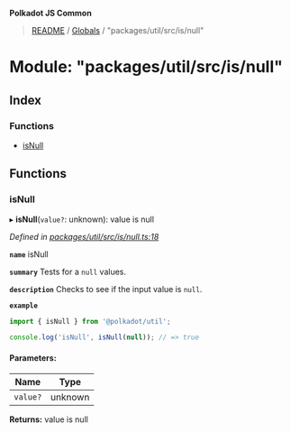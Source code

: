 **Polkadot JS Common**

> [README](../README.md) / [Globals](../globals.md) / "packages/util/src/is/null"

# Module: "packages/util/src/is/null"

## Index

### Functions

* [isNull](_packages_util_src_is_null_.md#isnull)

## Functions

### isNull

▸ **isNull**(`value?`: unknown): value is null

*Defined in [packages/util/src/is/null.ts:18](https://github.com/polkadot-js/common/blob/dd1220ac/packages/util/src/is/null.ts#L18)*

**`name`** isNull

**`summary`** Tests for a `null` values.

**`description`** 
Checks to see if the input value is `null`.

**`example`** 
<BR>

```javascript
import { isNull } from '@polkadot/util';

console.log('isNull', isNull(null)); // => true
```

#### Parameters:

Name | Type |
------ | ------ |
`value?` | unknown |

**Returns:** value is null
